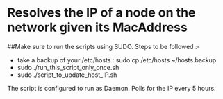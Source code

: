 # Resolves the IP of a node on the network given its MacAddress
##Make sure to run the scripts using SUDO. Steps to be followed :-
  - take a backup of your /etc/hosts : sudo cp /etc/hosts ~/hosts.backup 
  - sudo ./run_this_script_only_once.sh
  - sudo ./script_to_update_host_IP.sh

The script is configured to run as Daemon. Polls for the IP every 5 hours.
